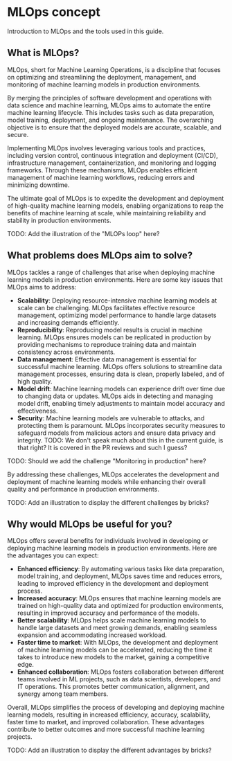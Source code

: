 # MLOps concept

Introduction to MLOps and the tools used in this guide.

## What is MLOps?

MLOps, short for Machine Learning Operations, is a discipline that focuses on optimizing and streamlining the deployment, management, and monitoring of machine learning models in production environments.

By merging the principles of software development and operations with data science and machine learning, MLOps aims to automate the entire machine learning lifecycle. This includes tasks such as data preparation, model training, deployment, and ongoing maintenance. The overarching objective is to ensure that the deployed models are accurate, scalable, and secure.

Implementing MLOps involves leveraging various tools and practices, including version control, continuous integration and deployment (CI/CD), infrastructure management, containerization, and monitoring and logging frameworks. Through these mechanisms, MLOps enables efficient management of machine learning workflows, reducing errors and minimizing downtime.

The ultimate goal of MLOps is to expedite the development and deployment of high-quality machine learning models, enabling organizations to reap the benefits of machine learning at scale, while maintaining reliability and stability in production environments.

TODO: Add the illustration of the "MLOPs loop" here?

## What problems does MLOps aim to solve?

MLOps tackles a range of challenges that arise when deploying machine learning models in production environments. Here are some key issues that MLOps aims to address:

- **Scalability**: Deploying resource-intensive machine learning models at scale can be challenging. MLOps facilitates effective resource management, optimizing model performance to handle large datasets and increasing demands efficiently.
- **Reproducibility**: Reproducing model results is crucial in machine learning. MLOps ensures models can be replicated in production by providing mechanisms to reproduce training data and maintain consistency across environments.
- **Data management**: Effective data management is essential for successful machine learning. MLOps offers solutions to streamline data management processes, ensuring data is clean, properly labeled, and of high quality.
- **Model drift**: Machine learning models can experience drift over time due to changing data or updates. MLOps aids in detecting and managing model drift, enabling timely adjustments to maintain model accuracy and effectiveness.
- **Security**: Machine learning models are vulnerable to attacks, and protecting them is paramount. MLOps incorporates security measures to safeguard models from malicious actors and ensure data privacy and integrity. TODO: We don't speak much about this in the current guide, is that right? It is covered in the PR reviews and such I guess?

TODO: Should we add the challenge "Monitoring in production" here?

By addressing these challenges, MLOps accelerates the development and deployment of machine learning models while enhancing their overall quality and performance in production environments.

TODO: Add an illustration to display the different challenges by bricks?

## Why would MLOps be useful for you?

MLOps offers several benefits for individuals involved in developing or deploying machine learning models in production environments. Here are the advantages you can expect:

- **Enhanced efficiency**: By automating various tasks like data preparation, model training, and deployment, MLOps saves time and reduces errors, leading to improved efficiency in the development and deployment process.
- **Increased accuracy**: MLOps ensures that machine learning models are trained on high-quality data and optimized for production environments, resulting in improved accuracy and performance of the models.
- **Better scalability**: MLOps helps scale machine learning models to handle large datasets and meet growing demands, enabling seamless expansion and accommodating increased workload.
- **Faster time to market**: With MLOps, the development and deployment of machine learning models can be accelerated, reducing the time it takes to introduce new models to the market, gaining a competitive edge.
- **Enhanced collaboration**: MLOps fosters collaboration between different teams involved in ML projects, such as data scientists, developers, and IT operations. This promotes better communication, alignment, and synergy among team members.

Overall, MLOps simplifies the process of developing and deploying machine learning models, resulting in increased efficiency, accuracy, scalability, faster time to market, and improved collaboration. These advantages contribute to better outcomes and more successful machine learning projects.

TODO: Add an illustration to display the different advantages by bricks?
